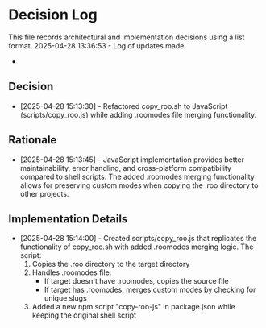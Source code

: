 # Decision Log

This file records architectural and implementation decisions using a list format.
2025-04-28 13:36:53 - Log of updates made.

*

## Decision

* [2025-04-28 15:13:30] - Refactored copy_roo.sh to JavaScript (scripts/copy_roo.js) while adding .roomodes file merging functionality.

## Rationale

* [2025-04-28 15:13:45] - JavaScript implementation provides better maintainability, error handling, and cross-platform compatibility compared to shell scripts. The added .roomodes merging functionality allows for preserving custom modes when copying the .roo directory to other projects.

## Implementation Details

* [2025-04-28 15:14:00] - Created scripts/copy_roo.js that replicates the functionality of copy_roo.sh with added .roomodes merging logic. The script:
  1. Copies the .roo directory to the target directory
  2. Handles .roomodes file:
     - If target doesn't have .roomodes, copies the source file
     - If target has .roomodes, merges custom modes by checking for unique slugs
  3. Added a new npm script "copy-roo-js" in package.json while keeping the original shell script